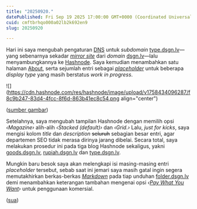 ```yaml
---
title: "20250920."
datePublished: Fri Sep 19 2025 17:00:00 GMT+0000 (Coordinated Universal Time)
cuid: cmftbrhqo000a02lb2k692en9
slug: 20250920

---
```


Hari ini saya mengubah pengaturan [DNS](https://en.wikipedia.org/wiki/Domain_Name_System) untuk *subdomain* [type.dsgn.lv](https://type.dsgn.lv)—yang sebenarnya sekadar [*mirror site*](https://en.wikipedia.org/wiki/Mirror_site) dari *domain* [dsgn.lv](https://dsgn.lv)—lalu menyambungkannya ke [Hashnode](https://hashnode.com/). Saya kemudian menambahkan satu halaman [About](https://type.dsgn.lv/about), serta sejumlah entri sebagai [*placeholder*](https://en.wikipedia.org/wiki/Placeholder) untuk beberapa *display type* yang masih berstatus *work in progress*.

![](https://cdn.hashnode.com/res/hashnode/image/upload/v1758434096287/f8c9b247-83d4-4fcc-8f6d-863b41ec8c54.png align="center")

([sumber gambar](https://type.dsgn.lv/))

Setelahnya, saya mengubah tampilan Hashnode dengan memilih opsi *‹Magazine›* alih-alih *‹Stacked (default)›* dan *‹Grid.›* Lalu, *just for kicks*, saya mengisi kolom *title* dan *description* <s>seluruh</s> sebagian besar entri, agar departemen SEO tidak merasa dirinya jarang dibelai. Secara total, saya melakukan prosedur ini pada tiga blog Hashnode sekaligus, yakni [goods.dsgn.lv](https://goods.dsgn.lv), [rupiah.dsgn.lv](https://rupiah.dsgn.lv) dan [type.dsgn.lv](https://type.dsgn.lv).

Mungkin baru besok saya akan melengkapi isi masing-masing entri *placeholder* tersebut, sebab saat ini jemari saya masih gatal ingin segera memutakhirkan berkas-berkas [*Markdown*](https://en.wikipedia.org/wiki/Markdown) pada tiap unduhan [folder.dsgn.lv](https://folder.dsgn.lv) demi menambahkan keterangan tambahan mengenai opsi *‹*[*Pay What You Want*](https://en.wikipedia.org/wiki/Pay_what_you_want)*›* untuk penggunaan komersial.

([sua](https://sua.ist))